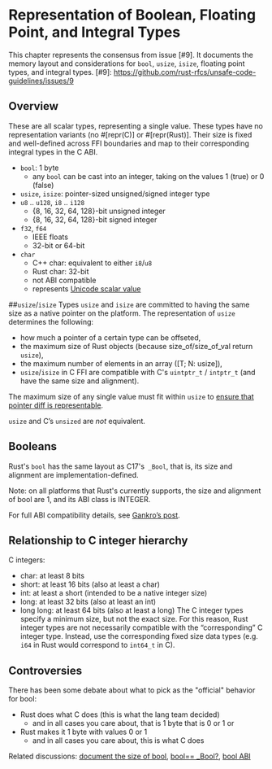 # Representation of Boolean, Floating Point, and Integral Types
This chapter represents the consensus from issue [#9]. It documents the memory layout and considerations for `bool`, `usize`, `isize`, floating point types, and integral types.
[#9]: https://github.com/rust-rfcs/unsafe-code-guidelines/issues/9

## Overview
These are all scalar types, representing a single value. These types have no representation variants (no #[repr(C)] or #[repr(Rust)]. Their size is fixed and well-defined across FFI boundaries and map to their corresponding integral types in the C ABI.
- `bool`: 1 byte
  - any `bool` can be cast into an integer, taking on the values 1 (true) or 0 (false)
- `usize`, `isize`: pointer-sized unsigned/signed integer type
- `u8` .. `u128`, `i8` .. `i128`
  - {8, 16, 32, 64, 128}-bit unsigned integer
  - {8, 16, 32, 64, 128}-bit signed integer
- `f32`, `f64`
  - IEEE floats
  - 32-bit or 64-bit
- `char`
  - C++ char: equivalent to either `i8`/`u8`
  - Rust char: 32-bit
  - not ABI compatible
  - represents [Unicode scalar value](http://www.unicode.org/glossary/#unicode_scalar_value)

##`usize`/`isize`
Types `usize` and `isize` are committed to having the same size as a native pointer on the platform. The representation of `usize` determines the following:
- how much a pointer of a certain type can be offseted,
- the maximum size of Rust objects (because size_of/size_of_val return `usize`),
- the maximum number of elements in an array ([T; N: usize]),
- `usize`/`isize` in C FFI are compatible with C's `uintptr_t` / `intptr_t` (and have the same size and alignment).

The maximum size of any single value must fit within `usize` to [ensure that pointer diff is representable](https://github.com/rust-rfcs/unsafe-code-guidelines/pull/5#discussion_r212703192).

`usize` and C’s `unsized` are *not* equivalent.

## Booleans
Rust's `bool` has the same layout as C17's` _Bool`, that is, its size and alignment are implementation-defined.

Note: on all platforms that Rust's currently supports, the size and alignment of bool are 1, and its ABI class is INTEGER.

For full ABI compatibility details, see [Gankro’s post](https://gankro.github.io/blah/rust-layouts-and-abis/#the-layoutsabis-of-builtins).

## Relationship to C integer hierarchy
C integers:
- char: at least 8 bits
- short: at least 16 bits (also at least a char)
- int: at least a short (intended to be a native integer size)
- long: at least 32 bits (also at least an int)
- long long: at least 64 bits (also at least a long)
The C integer types specify a minimum size, but not the exact size. For this reason, Rust integer types are not necessarily compatible with the “corresponding” C integer type. Instead, use the corresponding fixed size data types (e.g. `i64` in Rust would correspond to `int64_t` in C).

## Controversies
There has been some debate about what to pick as the "official" behavior for bool:
* Rust does what C does (this is what the lang team decided)
    * and in all cases you care about, that is 1 byte that is 0 or 1
or
* Rust makes it 1 byte with values 0 or 1
    * and in all cases you care about, this is what C does
    
Related discussions: [document the size of bool](https://github.com/rust-lang/rust/pull/46156), [bool== _Bool?](https://github.com/rust-rfcs/unsafe-code-guidelines/issues/53#issuecomment-447050232), [bool ABI](https://github.com/rust-lang/rust/pull/46176#issuecomment-359593446)
    


